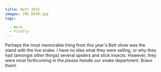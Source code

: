 ```yaml
---
title: Bett 2015
images: IMG_8548.jpg
tags:

  - Work
  - Firefly
---
```

Perhaps the most memorable thing from this year's Bett show was the stand with the live snake. I have no idea what they were selling, or why they had (amongst other things) several spiders and stick insects. However, they were most forthcoming in the _please handle our snake_ department. Bravo them!